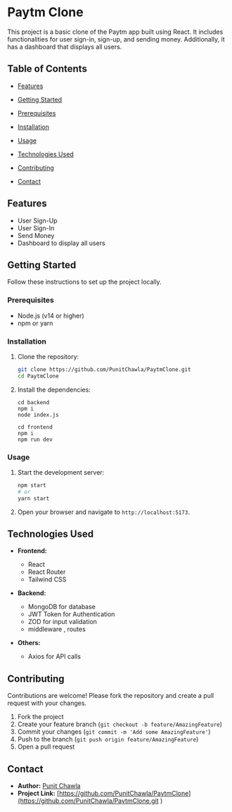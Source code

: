 # Paytm Clone

This project is a basic clone of the Paytm app built using React. It includes functionalities for user sign-in, sign-up, and sending money. Additionally, it has a dashboard that displays all users.

## Table of Contents

- [Features](#features)
- [Getting Started](#getting-started)
- [Prerequisites](#prerequisites)
- [Installation](#installation)
- [Usage](#usage)

- [Technologies Used](#technologies-used)
- [Contributing](#contributing)

- [Contact](#contact)

## Features

- User Sign-Up
- User Sign-In
- Send Money
- Dashboard to display all users

## Getting Started

Follow these instructions to set up the project locally.

### Prerequisites

- Node.js (v14 or higher)
- npm or yarn

### Installation

1. Clone the repository:
    ```bash
    git clone https://github.com/PunitChawla/PaytmClone.git 
    cd PaytmClone
    ```

2. Install the dependencies:
    ```
    cd backend
    npm i
    node index.js
    ```
    ```
    cd frontend
    npm i
    npm run dev
    ```


### Usage

1. Start the development server:
    ```bash
    npm start
    # or
    yarn start
    ```

2. Open your browser and navigate to `http://localhost:5173`.


## Technologies Used

- **Frontend:**
  - React
  - React Router
  - Tailwind CSS
- **Backend:**
  - MongoDB for database
  - JWT Token  for Authentication
  - ZOD for input validation
  - middleware , routes 

- **Others:**
  - Axios for API calls

## Contributing

Contributions are welcome! Please fork the repository and create a pull request with your changes.

1. Fork the project
2. Create your feature branch (`git checkout -b feature/AmazingFeature`)
3. Commit your changes (`git commit -m 'Add some AmazingFeature'`)
4. Push to the branch (`git push origin feature/AmazingFeature`)
5. Open a pull request


## Contact

- **Author:** [Punit Chawla](https://github.com/PunitChawla)
- **Project Link:** [https://github.com/PunitChawla/PaytmClone](https://github.com/PunitChawla/PaytmClone.git )

